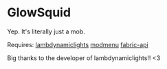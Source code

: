 # GlowSquid

Yep. It's literally just a mob.

 

Requires:
[lambdynamiclights](https://www.curseforge.com/minecraft/mc-mods/lambdynamiclights)
[modmenu](https://www.curseforge.com/minecraft/mc-mods/modmenu)
[fabric-api](https://www.curseforge.com/minecraft/mc-mods/fabric-api)

 

Big thanks to the developer of lambdynamiclights!! <3

